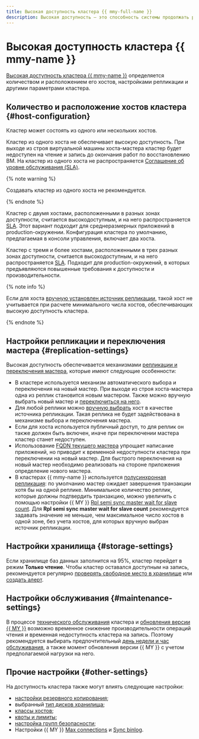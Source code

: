```yaml
---
title: Высокая доступность кластера {{ mmy-full-name }}
description: Высокая доступность — это способность системы продолжать работу при отказе одного или нескольких компонентов. Высокая доступность кластера {{ mmy-name }} определяется количеством и расположением его хостов, настройками репликации и другими параметрами кластера.
---
```


# Высокая доступность кластера {{ mmy-name }}

[Высокая доступность кластера {{ mmy-name }}](../../architecture/fault-tolerance.md#mdb-ha) определяется количеством и расположением его хостов, настройками репликации и другими параметрами кластера.

## Количество и расположение хостов кластера {#host-configuration}

Кластер может состоять из одного или нескольких хостов.

Кластер из одного хоста не обеспечивает высокую доступность. При выходе из строя виртуальной машины хоста-мастера кластер будет недоступен на чтение и запись до окончания работ по восстановлению ВМ. На кластер из одного хоста не распространяется [Соглашение об уровне обслуживания (SLA)](https://yandex.ru/legal/cloud_sla_mdb/).

{% note warning %}

Создавать кластер из одного хоста не рекомендуется.

{% endnote %}

Кластер с двумя хостами, расположенными в разных зонах доступности, считается высокодоступным, и на него распространяется [SLA](https://yandex.ru/legal/cloud_sla_mdb/). Этот вариант подходит для среднеразмерных приложений в production-окружении. Конфигурация кластера по умолчанию, предлагаемая в консоли управления, включает два хоста.

Кластер с тремя и более хостами, расположенными в трех разных зонах доступности, считается высокодоступным, и на него распространяется [SLA](https://yandex.ru/legal/cloud_sla_mdb/). Подходит для production-окружений, в которых предъявляются повышенные требования к доступности и производительности.

{% note info %}

Если для хоста [вручную установлен источник репликации](replication.md#manual-source), такой хост не учитывается при расчете минимального числа хостов, обеспечивающих высокую доступность кластера.

{% endnote %}

## Настройки репликации и переключения мастера {#replication-settings}

Высокая доступность обеспечивается механизмами [репликации и переключения мастера](replication.md), которые имеют следующие особенности:
* В кластере используется механизм автоматического выбора и переключения на новый мастер. При выходе из строя хоста-мастера одна из реплик становится новым мастером. Также можно вручную выбрать новый мастер и [переключиться на него](../operations/update#start-manual-failover).
* Для любой реплики можно [вручную выбрать](replication.md#manual-source) хост в качестве источника репликации. Такая реплика не будет задействована в механизме выбора и переключения мастера.
* Если для хоста используется публичный доступ, то для реплик он также должен быть включен, иначе при переключении мастера кластер станет недоступен.
* Использование [FQDN текущего мастера](../operations/connect.md#fqdn-master) упрощает написание приложений, но приводит к временной недоступности кластера при переключении на новый мастер. Для быстрого переключения на новый мастер необходимо реализовать на стороне приложения определение нового мастера.
* В кластерах {{ mmy-name }} используется [полусинхронная репликация](https://dev.mysql.com/doc/refman/5.7/en/replication-semisync.html): по умолчанию мастер ожидает завершения транзакции хотя бы на одной реплике. Минимальное количество реплик, которые должны подтвердить транзакцию, можно увеличить с помощью настройки {{ MY }} [Rpl semi sync master wait for slave count](settings-list.md#setting-rpl-wait-slave-count). Для **Rpl semi sync master wait for slave count** рекомендуется задавать значение не меньше, чем максимальное число хостов в одной зоне, без учета хостов, для которых вручную выбран источник репликации.

## Настройки хранилища {#storage-settings}

Если хранилище баз данных заполнится на 95%, кластер перейдет в режим **Только чтение**. Чтобы кластер оставался доступным на запись, рекомендуется регулярно [проверять свободное место в хранилище](../qa/monitoring.md#disk-space-percentage) или [создать алерт](../qa/read-write.md#write-failure). 

## Настройки обслуживания {#maintenance-settings}

В процессе [технического обслуживания](maintenance.md) кластера и [обновления версии {{ MY }}](../operations/cluster-version-update.md) возможно временное снижение производительности операций чтения и временная недоступность кластера на запись. Поэтому рекомендуется выбирать предпочтительный [день недели и час обслуживания](maintenance.md#maintenance-window), а также момент обновления версии {{ MY }} с учетом предполагаемой нагрузки на него.

## Прочие настройки {#other-settings}

На доступность кластера также могут влиять следующие настройки:

* [настройки резервного копирования](backup.md);
* выбранный [тип дисков хранилища](storage.md);
* [классы хостов](instance-types.md);
* [квоты и лимиты](limits.md);
* [настройка групп безопасности](../operations/connect.md#configuring-security-groups);
* Настройки {{ MY }} [Max connections](settings-list.md#setting-max-connections) и [Sync binlog](settings-list.md#setting-sync-binlog).
